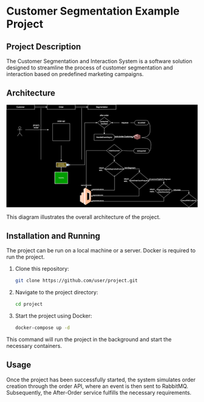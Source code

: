 
# Customer Segmentation Example Project

## Project Description
The Customer Segmentation and Interaction System is a software solution designed to streamline the process of customer segmentation and interaction based on predefined marketing campaigns.

## Architecture

![Architecture](https://github.com/anilguzel/segmentation-example/blob/master/segmentation-example.drawio.svg)

This diagram illustrates the overall architecture of the project.

## Installation and Running

The project can be run on a local machine or a server. Docker is required to run the project.

1. Clone this repository:
    ```bash
    git clone https://github.com/user/project.git
    ```

2. Navigate to the project directory:
    ```bash
    cd project
    ```

3. Start the project using Docker:
    ```bash
    docker-compose up -d
    ```

This command will run the project in the background and start the necessary containers.

## Usage

Once the project has been successfully started, the system simulates order creation through the order API, where an event is then sent to RabbitMQ. Subsequently, the After-Order service fulfills the necessary requirements.



